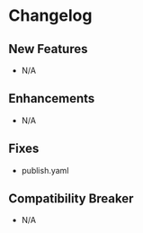 # Changelog

## New Features

 - N/A

## Enhancements

 - N/A

## Fixes

 - publish.yaml

## Compatibility Breaker

 - N/A
